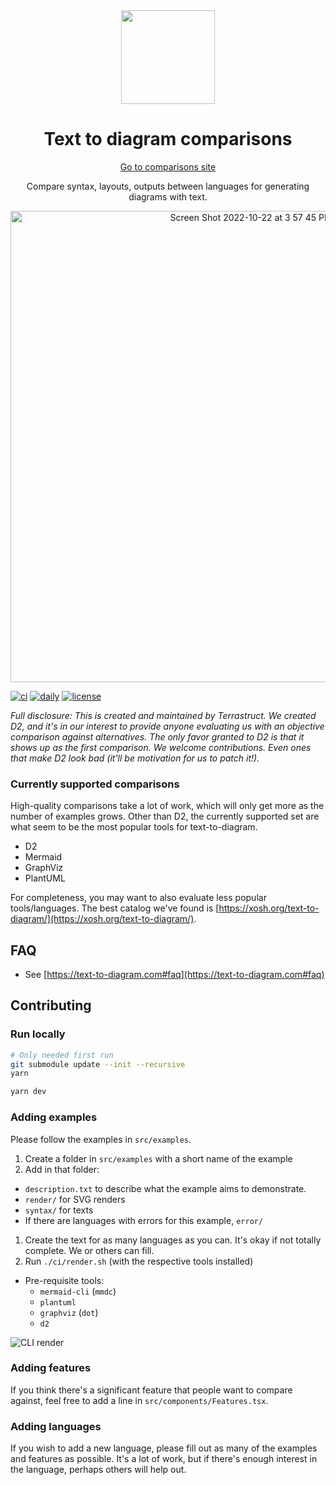 <div align="center">
  <img
  src="https://github.com/terrastruct/text-to-diagram.com/blob/6e91e491a0ac913b1ac8b9f710d520cdee903057/public/svg/switch.svg"
  width="150px"
  height="150px"
  />
  <h1>Text to diagram comparisons</h1>
  <a href="http://text-to-diagram.com">Go to comparisons site</a>
  <p>Compare syntax, layouts, outputs between languages for generating diagrams with text.</p>
</div>

<p align="center">
  <img align="center" width="754" alt="Screen Shot 2022-10-22 at 3 57 45 PM" src="https://user-images.githubusercontent.com/3120367/197365340-9d4ab821-acd9-4a64-9c9b-035da7f7a6bb.png">
</p>

[![ci](https://github.com/terrastruct/text-to-diagram-site/actions/workflows/ci.yml/badge.svg)](https://github.com/terrastruct/text-to-diagram-site/actions/workflows/ci.yml)
[![daily](https://github.com/terrastruct/text-to-diagram-site/actions/workflows/daily.yml/badge.svg)](https://github.com/terrastruct/text-to-diagram-site/actions/workflows/daily.yml)
[![license](https://img.shields.io/github/license/terrastruct/text-to-diagram-site?color=9cf)](./LICENSE)

*Full disclosure: This is created and maintained by Terrastruct. We created D2, and it's
in our interest to provide anyone evaluating us with an objective comparison against
alternatives. The only favor granted to D2 is that it shows up as the first
comparison. We welcome contributions. Even ones that make D2 look bad (it'll be motivation
for us to patch it!).*

### Currently supported comparisons

High-quality comparisons take a lot of work, which will only get more as the number of
examples grows. Other than D2, the currently supported set are what seem to be the most
popular tools for text-to-diagram.

- D2
- Mermaid
- GraphViz
- PlantUML

For completeness, you may want to also evaluate less popular tools/languages. The best
catalog we've found is
[https://xosh.org/text-to-diagram/](https://xosh.org/text-to-diagram/).

## FAQ

- See [https://text-to-diagram.com#faq](https://text-to-diagram.com#faq)

## Contributing

### Run locally

```sh
# Only needed first run
git submodule update --init --recursive
yarn

yarn dev
```

### Adding examples

Please follow the examples in `src/examples`.

1. Create a folder in `src/examples` with a short name of the example
1. Add in that folder:
  - `description.txt` to describe what the example aims to demonstrate.
  - `render/` for SVG renders
  - `syntax/` for texts
  - If there are languages with errors for this example, `error/`
1. Create the text for as many languages as you can. It's okay if not totally complete. We
or others can fill.
1. Run `./ci/render.sh` (with the respective tools installed)
  - Pre-requisite tools:
    - `mermaid-cli` (`mmdc`)
    - `plantuml`
    - `graphviz` (`dot`)
    - `d2`

<img alt="CLI render" src="/docs/assets/render.png" />

### Adding features

If you think there's a significant feature that people want to compare against, feel free
to add a line in `src/components/Features.tsx`.

### Adding languages

If you wish to add a new language, please fill out as many of the examples and features as
possible. It's a lot of work, but if there's enough interest in the language, perhaps
others will help out.
